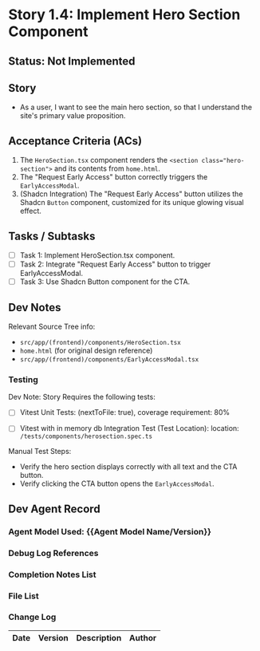 # Story 1.4: Implement Hero Section Component

## Status: Not Implemented

## Story

- As a user, I want to see the main hero section, so that I understand the site's primary value proposition.

## Acceptance Criteria (ACs)

1.  The `HeroSection.tsx` component renders the `<section class="hero-section">` and its contents from `home.html`.
2.  The "Request Early Access" button correctly triggers the `EarlyAccessModal`.
3.  (Shadcn Integration) The "Request Early Access" button utilizes the Shadcn `Button` component, customized for its unique glowing visual effect.

## Tasks / Subtasks

- [ ] Task 1: Implement HeroSection.tsx component.
- [ ] Task 2: Integrate "Request Early Access" button to trigger EarlyAccessModal.
- [ ] Task 3: Use Shadcn Button component for the CTA.

## Dev Notes

Relevant Source Tree info:
- `src/app/(frontend)/components/HeroSection.tsx`
- `home.html` (for original design reference)
- `src/app/(frontend)/components/EarlyAccessModal.tsx`

### Testing

Dev Note: Story Requires the following tests:

- [ ] Vitest Unit Tests: (nextToFile: true), coverage requirement: 80%
- [ ] Vitest with in memory db Integration Test (Test Location): location: `/tests/components/herosection.spec.ts`


Manual Test Steps:
- Verify the hero section displays correctly with all text and the CTA button.
- Verify clicking the CTA button opens the `EarlyAccessModal`.

## Dev Agent Record

### Agent Model Used: {{Agent Model Name/Version}}

### Debug Log References

### Completion Notes List

### File List

### Change Log

| Date | Version | Description | Author |
| :--- | :------ | :---------- | :----- |
